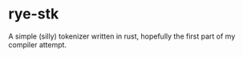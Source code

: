 # rye-stk
A simple (silly) tokenizer written in rust, hopefully the first part of my compiler attempt.
